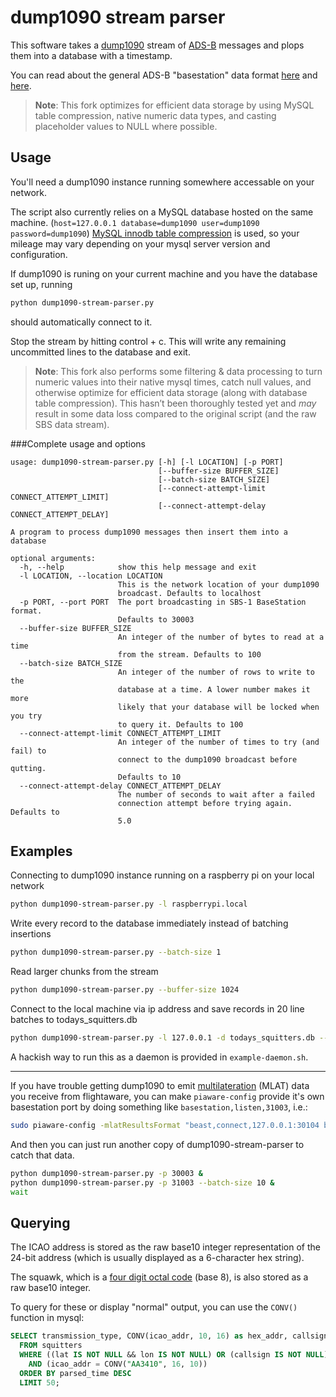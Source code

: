 # dump1090 stream parser

This software takes a [dump1090](https://github.com/antirez/dump1090) stream of [ADS-B](https://en.wikipedia.org/wiki/Automatic_dependent_surveillance_%E2%80%93_broadcast) messages and plops them into a database with a timestamp.

You can read about the general ADS-B "basestation" data format [here](http://woodair.net/SBS/Article/Barebones42_Socket_Data.htm) and [here](https://github.com/wiseman/node-sbs1/blob/master/README.md).

> **Note**: This fork optimizes for efficient data storage by using MySQL table compression, native numeric data types, and casting placeholder values to NULL where possible.

## Usage

You'll need a dump1090 instance running somewhere accessable on your network.

The script also currently relies on a MySQL database hosted on the same machine. (`host=127.0.0.1 database=dump1090 user=dump1090 password=dump1090`) [MySQL innodb table compression](https://dev.mysql.com/doc/refman/5.7/en/innodb-compression-background.html) is used, so your mileage may vary depending on your mysql server version and configuration.

If dump1090 is runing on your current machine and you have the database set up, running

```sh
python dump1090-stream-parser.py
```

should automatically connect to it.

Stop the stream by hitting control + c. This will write any remaining uncommitted lines to the database and exit.

> **Note**: This fork also performs some filtering & data processing to turn numeric values into their native mysql times, catch null values, and otherwise optimize for efficient data storage (along with database table compression). This hasn’t been thoroughly tested yet and *may* result in some data loss compared to the original script (and the raw SBS data stream).

###Complete usage and options

```
usage: dump1090-stream-parser.py [-h] [-l LOCATION] [-p PORT]
                                 [--buffer-size BUFFER_SIZE]
                                 [--batch-size BATCH_SIZE]
                                 [--connect-attempt-limit CONNECT_ATTEMPT_LIMIT]
                                 [--connect-attempt-delay CONNECT_ATTEMPT_DELAY]

A program to process dump1090 messages then insert them into a database

optional arguments:
  -h, --help            show this help message and exit
  -l LOCATION, --location LOCATION
                        This is the network location of your dump1090
                        broadcast. Defaults to localhost
  -p PORT, --port PORT  The port broadcasting in SBS-1 BaseStation format.
                        Defaults to 30003
  --buffer-size BUFFER_SIZE
                        An integer of the number of bytes to read at a time
                        from the stream. Defaults to 100
  --batch-size BATCH_SIZE
                        An integer of the number of rows to write to the
                        database at a time. A lower number makes it more
                        likely that your database will be locked when you try
                        to query it. Defaults to 100
  --connect-attempt-limit CONNECT_ATTEMPT_LIMIT
                        An integer of the number of times to try (and fail) to
                        connect to the dump1090 broadcast before qutting.
                        Defaults to 10
  --connect-attempt-delay CONNECT_ATTEMPT_DELAY
                        The number of seconds to wait after a failed
                        connection attempt before trying again. Defaults to
                        5.0
```

## Examples

Connecting to dump1090 instance running on a raspberry pi on your local network

```sh
python dump1090-stream-parser.py -l raspberrypi.local
```

Write every record to the database immediately instead of batching insertions
```sh
python dump1090-stream-parser.py --batch-size 1
```

Read larger chunks from the stream
```sh
python dump1090-stream-parser.py --buffer-size 1024
```

Connect to the local machine via ip address and save records in 20 line batches to todays_squitters.db
```sh
python dump1090-stream-parser.py -l 127.0.0.1 -d todays_squitters.db --batch-size 20
```

A hackish way to run this as a daemon is provided in `example-daemon.sh`.

---

If you have trouble getting dump1090 to emit [multilateration](https://en.wikipedia.org/wiki/Multilateration) (MLAT) data you receive from flightaware, you can make `piaware-config` provide it's own basestation port by doing something like `basestation,listen,31003`, i.e.:

```sh
sudo piaware-config -mlatResultsFormat "beast,connect,127.0.0.1:30104 beast,connect,feed.adsbexchange.com:30005 basestation,listen,31003"
```

And then you can just run another copy of dump1090-stream-parser to catch that data.
```sh
python dump1090-stream-parser.py -p 30003 &
python dump1090-stream-parser.py -p 31003 --batch-size 10 &
wait
```


## Querying

The ICAO address is stored as the raw base10 integer representation of the
24-bit address (which is usually displayed as a 6-character hex string).

The squawk, which is a [four digit octal code](https://en.wikipedia.org/wiki/Transponder_(aeronautics)#Transponder_codes) (base 8), is also stored as a raw base10 integer.

To query for these or display "normal" output, you can use the `CONV()` function in mysql:

```sql
SELECT transmission_type, CONV(icao_addr, 10, 16) as hex_addr, callsign, altitude, lat, lon, ground_speed, track, CONV(decimal_squawk, 10, 8) as squawk, parsed_time as utctime
  FROM squitters
  WHERE ((lat IS NOT NULL && lon IS NOT NULL) OR (callsign IS NOT NULL))
    AND (icao_addr = CONV("AA3410", 16, 10))
  ORDER BY parsed_time DESC
  LIMIT 50;
```

